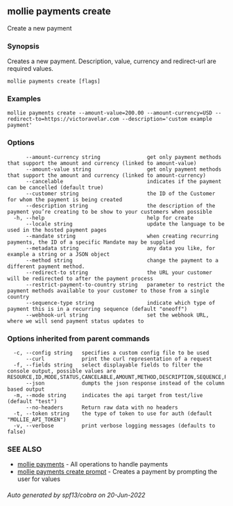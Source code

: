 ## mollie payments create

Create a new payment

### Synopsis

Creates a new payment.
Description, value, currency and redirect-url are required values.

```
mollie payments create [flags]
```

### Examples

```
mollie payments create --amount-value=200.00 --amount-currency=USD --redirect-to=https://victoravelar.com --description='custom example payment'
```

### Options

```
      --amount-currency string               get only payment methods that support the amount and currency (linked to amount-value)
      --amount-value string                  get only payment methods that support the amount and currency (linked to amount-currency)
      --cancelable                           indicates if the payment can be cancelled (default true)
      --customer string                      the ID of the Customer for whom the payment is being created
      --description string                   the description of the payment you’re creating to be show to your customers when possible
  -h, --help                                 help for create
      --locale string                        update the language to be used in the hosted payment pages
      --mandate string                       when creating recurring payments, the ID of a specific Mandate may be supplied
      --metadata string                      any data you like, for example a string or a JSON object
      --method string                        change the payment to a different payment method.
      --redirect-to string                   the URL your customer will be redirected to after the payment process
      --restrict-payment-to-country string   parameter to restrict the payment methods available to your customer to those from a single country
      --sequence-type string                 indicate which type of payment this is in a recurring sequence (default "oneoff")
      --webhook-url string                   set the webhook URL, where we will send payment status updates to
```

### Options inherited from parent commands

```
  -c, --config string   specifies a custom config file to be used
      --curl            print the curl representation of a request
  -f, --fields string   select displayable fields to filter the console output, possible values are RESOURCE,ID,MODE,STATUS,CANCELABLE,AMOUNT,METHOD,DESCRIPTION,SEQUENCE,REMAINING,REFUNDED,CAPTURED,SETTLEMENT,APP_FEE,CREATED_AT,AUTHORIZED_AT,EXPIRES,PAID_AT,FAILED_AT,CANCELED_AT,CUSTOMER_ID,SETTLEMENT_ID,MANDATE_ID,SUBSCRIPTION_ID,ORDER_ID,REDIRECT,WEBHOOK,LOCALE,COUNTRY
      --json            dumpts the json response instead of the column based output
  -m, --mode string     indicates the api target from test/live (default "test")
      --no-headers      Return raw data with no headers
  -t, --token string    the type of token to use for auth (default "MOLLIE_API_TOKEN")
  -v, --verbose         print verbose logging messages (defaults to false)
```

### SEE ALSO

* [mollie payments](mollie_payments.md)	 - All operations to handle payments
* [mollie payments create prompt](mollie_payments_create_prompt.md)	 - Creates a payment by prompting the user for values

###### Auto generated by spf13/cobra on 20-Jun-2022
